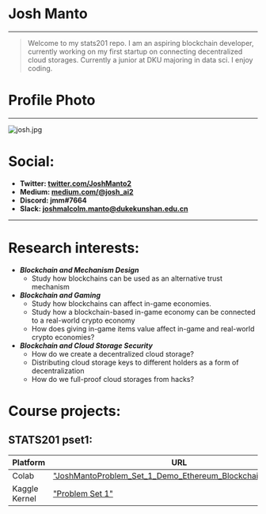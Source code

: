 # Josh Manto

---

> Welcome to my stats201 repo. I am an aspiring blockchain developer, currently working on my first startup on connecting decentralized cloud storages. Currently a junior at DKU majoring in data sci. I enjoy coding. 

# Profile Photo

---

![josh.jpg](https://sites.duke.edu/econ101_002_f2020/files/2020/10/26.png)


# Social:

- **Twitter: [twitter.com/JoshManto2](https://twitter.com/JoshManto2)**
- **Medium: [medium.com/@josh_ai2](http://medium.com/@josh_ai2)**
- **Discord: jmm#7664**
- **Slack: [joshmalcolm.manto@dukekunshan.edu.cn](mailto:joshmalcolm.manto@dukekunshan.edu.cn)**

---

# Research interests: 

- ***Blockchain and Mechanism Design***
    - Study how blockchains can be used as an alternative trust mechanism
- ***Blockchain and Gaming***
    - Study how blockchains can affect in-game economies.
    - Study how a blockchain-based in-game economy can be connected to a real-world crypto economy
    - How does giving in-game items value affect in-game and real-world crypto economies?
- ***Blockchain and Cloud Storage Security***
    - How do we create a decentralized cloud storage?
    - Distributing cloud storage keys to different holders as a form of decentralization
    - How do we full-proof cloud storages from hacks?

# Course projects:

## STATS201 pset1:
| Platform  | URL |
| ------------- | ------------- |
| Colab  | ["JoshMantoProblem_Set_1_Demo_Ethereum_Blockchain_API.ipynb"](https://colab.research.google.com/drive/1WKpgWiC0PA-wouG1oxi91MkHbGgFhoRF?usp=sharing)  |
| Kaggle Kernel  | ["Problem Set 1"](https://www.kaggle.com/joshmanto/joshm-pset1/edit)|

